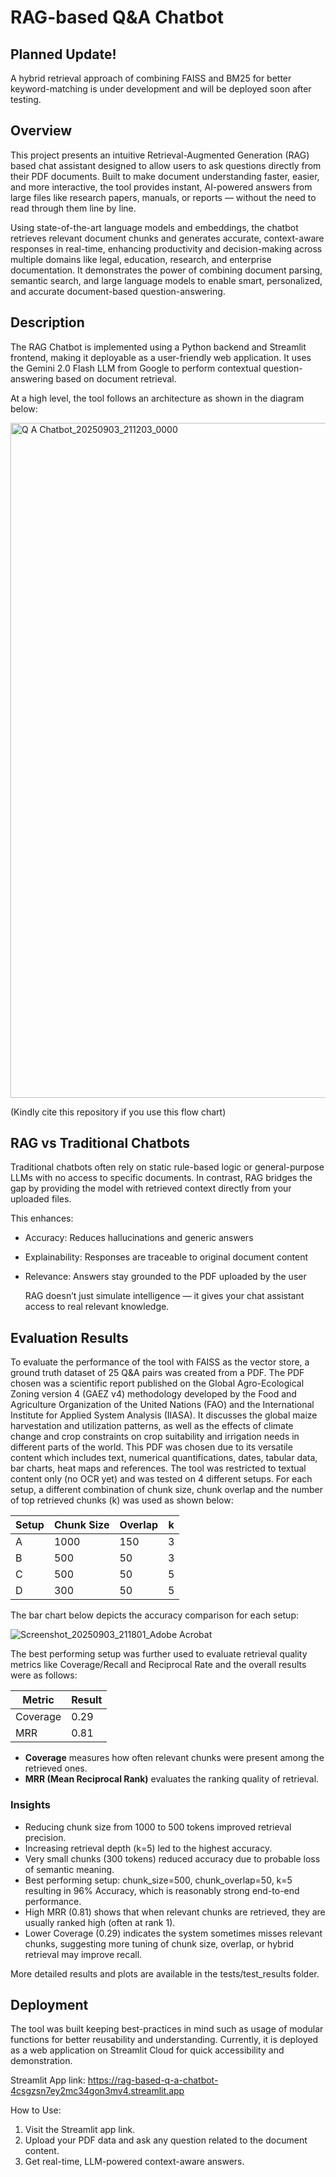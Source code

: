 # RAG-based Q&A Chatbot

## Planned Update!
A hybrid retrieval approach of combining FAISS and BM25 for better keyword-matching is under development and will be deployed soon after testing.

## Overview
This project presents an intuitive Retrieval-Augmented Generation (RAG) based chat assistant designed to allow users to ask questions directly from their PDF documents. Built to make document understanding faster, easier, and more interactive, the tool provides instant, AI-powered answers from large files like research papers, manuals, or reports — without the need to read through them line by line.

Using state-of-the-art language models and embeddings, the chatbot retrieves relevant document chunks and generates accurate, context-aware responses in real-time, enhancing productivity and decision-making across multiple domains like legal, education, research, and enterprise documentation. It demonstrates the power of combining document parsing, semantic search, and large language models to enable smart, personalized, and accurate document-based question-answering.

## Description
The RAG Chatbot is implemented using a Python backend and Streamlit frontend, making it deployable as a user-friendly web application. It uses the Gemini 2.0 Flash LLM from Google to perform contextual question-answering based on document retrieval.

At a high level, the tool follows an architecture as shown in the diagram below:

<img width="1920" height="1080" alt="Q A Chatbot_20250903_211203_0000" src="https://github.com/user-attachments/assets/40d4990c-ecce-4ff9-ae47-bc7c3e024f55" />


(Kindly cite this repository if you use this flow chart)

## RAG vs Traditional Chatbots
Traditional chatbots often rely on static rule-based logic or general-purpose LLMs with no access to specific documents. In contrast, RAG bridges the gap by providing the model with retrieved context directly from your uploaded files.

This enhances:

- Accuracy: Reduces hallucinations and generic answers
- Explainability: Responses are traceable to original document content
- Relevance: Answers stay grounded to the PDF uploaded by the user

  RAG doesn’t just simulate intelligence — it gives your chat assistant access to real relevant knowledge.

## Evaluation Results
To evaluate the performance of the tool with FAISS as the vector store, a ground truth dataset of 25 Q&A pairs was created from a PDF.
The PDF chosen was a scientific report published on the Global Agro-Ecological Zoning version 4 (GAEZ v4) methodology developed by the Food and Agriculture Organization of the United Nations (FAO) and the International Institute for Applied System Analysis (IIASA). It discusses the global maize harvestation and utilization patterns, as well as the effects of climate change and crop constraints on crop suitability and irrigation needs in different parts of the world. This PDF was chosen due to its versatile content which includes text, numerical quantifications, dates, tabular data, bar charts, heat maps and references. The tool was restricted to textual content only (no OCR yet) and was tested on 4 different setups. For each setup, a different combination of chunk size, chunk overlap and the number of top retrieved chunks (k) was used as shown below:

| Setup | Chunk Size | Overlap | k |
| ----- | ---------- | ------- | --|
| A     | 1000       | 150     | 3 |
| B     | 500        | 50      | 3 |
| C     | 500        | 50      | 5 |
| D     | 300        | 50      | 5 |

The bar chart below depicts the accuracy comparison for each setup:

![Screenshot_20250903_211801_Adobe Acrobat](https://github.com/user-attachments/assets/09034f10-455e-434d-a620-ad9443a297c5)


  The best performing setup was further used to evaluate retrieval quality metrics like Coverage/Recall and Reciprocal Rate and the overall results were as follows:

| Metric   | Result |
| -------- | ------ |
| Coverage | 0.29   |
| MRR      | 0.81   |

- **Coverage** measures how often relevant chunks were present among the retrieved ones.
- **MRR (Mean Reciprocal Rank)** evaluates the ranking quality of retrieval.

### Insights
- Reducing chunk size from 1000 to 500 tokens improved retrieval precision.
- Increasing retrieval depth (k=5) led to the highest accuracy.
- Very small chunks (300 tokens) reduced accuracy due to probable loss of semantic meaning.
- Best performing setup: chunk_size=500, chunk_overlap=50, k=5 resulting in 96% Accuracy, which is reasonably strong end-to-end performance.
- High MRR (0.81) shows that when relevant chunks are retrieved, they are usually ranked high (often at rank 1).
- Lower Coverage (0.29) indicates the system sometimes misses relevant chunks, suggesting more tuning of chunk size, overlap, or hybrid retrieval may improve recall.

 More detailed results and plots are available in the tests/test_results folder.


## Deployment
The tool was built keeping best-practices in mind such as usage of modular functions for better reusability and understanding. Currently, it is deployed as a web application on Streamlit Cloud for quick accessibility and demonstration.

Streamlit App link: https://rag-based-q-a-chatbot-4csgzsn7ey2mc34gon3mv4.streamlit.app

How to Use:

1. Visit the Streamlit app link.
2. Upload your PDF data and ask any question related to the document content.
3. Get real-time, LLM-powered context-aware answers.
